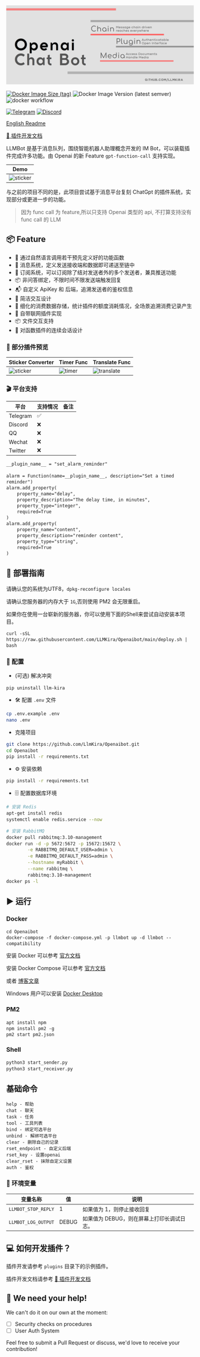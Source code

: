 ![cover](https://raw.githubusercontent.com/LlmKira/.github/main/llmbot/project_cover.png)

[![Docker Image Size (tag)](https://img.shields.io/badge/Docker-Image-blue)](https://hub.docker.com/repository/docker/sudoskys/llmbot/general)
![Docker Image Version (latest semver)](https://img.shields.io/docker/v/sudoskys/llmbot)
![docker workflow](https://github.com/llmkira/openaibot/actions/workflows/docker-ci.yaml/badge.svg)

[![Telegram](https://img.shields.io/badge/Join-Telegram-blue)](https://t.me/Openai_LLM)
[![Discord](https://img.shields.io/badge/Join-Discord-blue)](https://discord.gg/6QHNdwhdE5)

[English Readme](README_EN.md)

[🧀 插件开发文档](https://llmkira.github.io/Docs/plugin/basic)

LLMBot 是基于消息队列，围绕智能机器人助理概念开发的 IM Bot，可以装载插件完成许多功能。由 Openai 的新
Feature `gpt-function-call`
支持实现。

| Demo                              |
|-----------------------------------|
| ![sticker](./docs/chain_chat.gif) | ![timer](./docs/timer_func.gif) |

与之前的项目不同的是，此项目尝试基于消息平台复刻 ChatGpt 的插件系统，实现部分或更进一步的功能。

> 因为 func call 为 feature,所以只支持 Openai 类型的 api, 不打算支持没有 func call 的 LLM

## 📦 Feature

- 🍪 通过自然语言调用若干预先定义好的功能函数
- 📝 消息系统，定义发送接收端和数据即可递送至链中
- 📎 订阅系统，可以订阅除了结对发送者外的多个发送者，兼具推送功能
- 📦 非问答绑定，不限时间不限发送端触发回复
- 📬 自定义 ApiKey 和 后端，追溯发送者的鉴权信息
- 🍾 简洁交互设计
- 🎵 细化的消费数据存储，统计插件的额度消耗情况，全场景追溯消费记录产生
- 🍰 自带联网插件实现
- 📦 文件交互支持
- 🍖 对函数插件的连续会话设计

### 🧀 部分插件预览

| Sticker Converter                   | Timer Func                      | Translate Func                               |
|-------------------------------------|---------------------------------|----------------------------------------------|
| ![sticker](./docs/sticker_func.gif) | ![timer](./docs/timer_func.gif) | ![translate](./docs/translate_file_func.gif) |

### 🎬 平台支持

| 平台       | 支持情况 | 备注 |
|----------|------|----|
| Telegram | ✅    |    |
| Discord  | ❌    |    |
| QQ       | ❌    |    |
| Wechat   | ❌    |    |
| Twitter  | ❌    |    |

```python3
__plugin_name__ = "set_alarm_reminder"

alarm = Function(name=__plugin_name__, description="Set a timed reminder")
alarm.add_property(
    property_name="delay",
    property_description="The delay time, in minutes",
    property_type="integer",
    required=True
)
alarm.add_property(
    property_name="content",
    property_description="reminder content",
    property_type="string",
    required=True
)
```

## 📝 部署指南

请确认您的系统为UTF8，`dpkg-reconfigure locales`

请确认您服务器的内存大于 `1G`,否则使用 PM2 会无限重启。

如果你在使用一台崭新的服务器，你可以使用下面的Shell来尝试自动安装本项目。

```shell
curl -sSL https://raw.githubusercontent.com/LLMKira/Openaibot/main/deploy.sh | bash

```

### 🌻 配置

- (可选) 解决冲突

`pip uninstall llm-kira`

- 🛠 配置 `.env` 文件

```bash
cp .env.example .env
nano .env

```

- 克隆项目

```bash
git clone https://github.com/LlmKira/Openaibot.git
cd Openaibot
pip install -r requirements.txt

```

- ⚙️ 安装依赖

```bash
pip install -r requirements.txt
```

- 🗄 配置数据库环境

```bash
# 安装 Redis
apt-get install redis
systemctl enable redis.service --now
```

```bash
# 安装 RabbitMQ
docker pull rabbitmq:3.10-management
docker run -d -p 5672:5672 -p 15672:15672 \
        -e RABBITMQ_DEFAULT_USER=admin \
        -e RABBITMQ_DEFAULT_PASS=admin \
        --hostname myRabbit \
        --name rabbitmq \
        rabbitmq:3.10-management 
docker ps -l
```  

## ▶️ 运行

### Docker

```shell
cd Openaibot
docker-compose -f docker-compose.yml -p llmbot up -d llmbot --compatibility

```

安装 Docker 可以参考 [官方文档](https://docs.docker.com/engine/install/ubuntu/)

安装 Docker Compose 可以参考 [官方文档](https://docs.docker.com/compose/install/)

或者 [博客文章](https://krau.top/posts/install-docker-one-key)

Windows 用户可以安装 [Docker Desktop](https://www.docker.com/products/docker-desktop/)

### PM2

````
apt install npm
npm install pm2 -g
pm2 start pm2.json
````

### Shell

```bash
python3 start_sender.py
python3 start_receiver.py

```

## 基础命令

```shell
help - 帮助
chat - 聊天
task - 任务
tool - 工具列表
bind - 绑定可选平台
unbind - 解绑可选平台
clear - 删除自己的记录
rset_endpoint - 自定义后端
rset_key - 设置openai
clear_rset - 抹除自定义设置
auth - 鉴权

```

### 🥽 环境变量

| 变量名称                | 值     | 说明                       |
|---------------------|-------|--------------------------|
| `LLMBOT_STOP_REPLY` | 1     | 如果值为 1，则停止接收回复           |
| `LLMBOT_LOG_OUTPUT` | DEBUG | 如果值为 DEBUG，则在屏幕上打印长调试日志。 |

## 💻 如何开发插件？

插件开发请参考 `plugins` 目录下的示例插件。

插件开发文档请参考 [🧀 插件开发文档](https://llmkira.github.io/Docs/plugin/basic)

## 🤝 We need your help!

We can't do it on our own at the moment:

- [ ] Security checks on procedures
- [ ] User Auth System

Feel free to submit a Pull Request or discuss, we'd love to receive your contribution!

